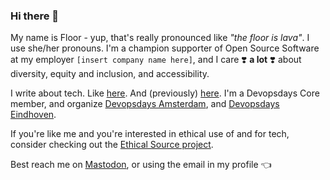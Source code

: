 ### Hi there 👋

My name is Floor - yup, that's really pronounced like *"the floor is lava"*. I use she/her pronouns. I'm a champion supporter of Open Source Software at my employer `[insert company name here]`, and I care ❣️ **a lot** ❣️ about diversity, equity and inclusion, and accessibility. 

I write about tech. Like [here](https://dev.to/floord). And (previously) [here](https://medium.com/@floriendrees). I'm a Devopsdays Core member, and organize [Devopsdays Amsterdam](https://devopsdays.org/events/2023-amsterdam/welcome/), and [Devopsdays Eindhoven](https://devopsdays.org/events/2023-eindhoven/welcome/).

If you're like me and you're interested in ethical use of and for tech, consider checking out the [Ethical Source project](https://ethicalsource.dev/).

Best reach me on [Mastodon](https://hachyderm.io/@floord), or using the email in my profile 👈 
